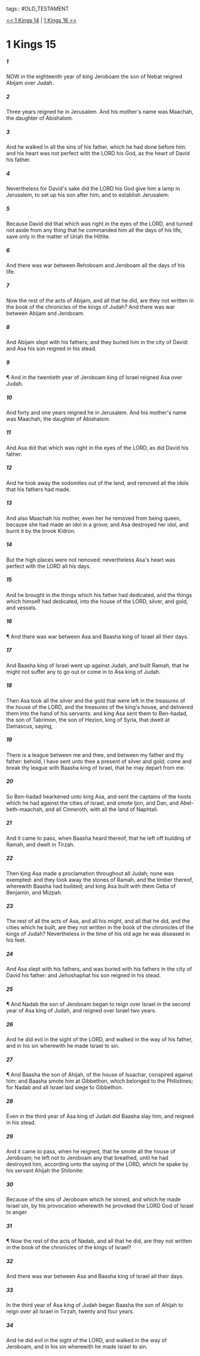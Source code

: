 tags:: #OLD_TESTAMENT

[<< 1 Kings 14](OLD_TESTAMENT/11_1_Kings/1_Kings_14.md) | [1 Kings 16 >>](OLD_TESTAMENT/11_1_Kings/1_Kings_16.md)

# 1 Kings 15

##### 1

NOW in the eighteenth year of king Jeroboam the son of Nebat reigned Abijam over Judah.

##### 2

Three years reigned he in Jerusalem. And his mother's name was Maachah, the daughter of Abishalom.

##### 3

And he walked in all the sins of his father, which he had done before him: and his heart was not perfect with the LORD his God, as the heart of David his father.

##### 4

Nevertheless for David's sake did the LORD his God give him a lamp in Jerusalem, to set up his son after him, and to establish Jerusalem:

##### 5

Because David did that which was right in the eyes of the LORD, and turned not aside from any thing that he commanded him all the days of his life, save only in the matter of Uriah the Hittite.

##### 6

And there was war between Rehoboam and Jeroboam all the days of his life.

##### 7

Now the rest of the acts of Abijam, and all that he did, are they not written in the book of the chronicles of the kings of Judah? And there was war between Abijam and Jeroboam.

##### 8

And Abijam slept with his fathers; and they buried him in the city of David: and Asa his son reigned in his stead.

##### 9

¶ And in the twentieth year of Jeroboam king of Israel reigned Asa over Judah.

##### 10

And forty and one years reigned he in Jerusalem. And his mother's name was Maachah, the daughter of Abishalom.

##### 11

And Asa did that which was right in the eyes of the LORD, as did David his father.

##### 12

And he took away the sodomites out of the land, and removed all the idols that his fathers had made.

##### 13

And also Maachah his mother, even her he removed from being queen, because she had made an idol in a grove; and Asa destroyed her idol, and burnt it by the brook Kidron.

##### 14

But the high places were not removed: nevertheless Asa's heart was perfect with the LORD all his days.

##### 15

And he brought in the things which his father had dedicated, and the things which himself had dedicated, into the house of the LORD, silver, and gold, and vessels.

##### 16

¶ And there was war between Asa and Baasha king of Israel all their days.

##### 17

And Baasha king of Israel went up against Judah, and built Ramah, that he might not suffer any to go out or come in to Asa king of Judah.

##### 18

Then Asa took all the silver and the gold that were left in the treasures of the house of the LORD, and the treasures of the king's house, and delivered them into the hand of his servants: and king Asa sent them to Ben-hadad, the son of Tabrimon, the son of Hezion, king of Syria, that dwelt at Damascus, saying,

##### 19

There is a league between me and thee, and between my father and thy father: behold, I have sent unto thee a present of silver and gold; come and break thy league with Baasha king of Israel, that he may depart from me.

##### 20

So Ben-hadad hearkened unto king Asa, and sent the captains of the hosts which he had against the cities of Israel, and smote Ijon, and Dan, and Abel-beth-maachah, and all Cinneroth, with all the land of Naphtali.

##### 21

And it came to pass, when Baasha heard thereof, that he left off building of Ramah, and dwelt in Tirzah.

##### 22

Then king Asa made a proclamation throughout all Judah; none was exempted: and they took away the stones of Ramah, and the timber thereof, wherewith Baasha had builded; and king Asa built with them Geba of Benjamin, and Mizpah.

##### 23

The rest of all the acts of Asa, and all his might, and all that he did, and the cities which he built, are they not written in the book of the chronicles of the kings of Judah? Nevertheless in the time of his old age he was diseased in his feet.

##### 24

And Asa slept with his fathers, and was buried with his fathers in the city of David his father: and Jehoshaphat his son reigned in his stead.

##### 25

¶ And Nadab the son of Jeroboam began to reign over Israel in the second year of Asa king of Judah, and reigned over Israel two years.

##### 26

And he did evil in the sight of the LORD, and walked in the way of his father, and in his sin wherewith he made Israel to sin.

##### 27

¶ And Baasha the son of Ahijah, of the house of Issachar, conspired against him; and Baasha smote him at Gibbethon, which belonged to the Philistines; for Nadab and all Israel laid siege to Gibbethon.

##### 28

Even in the third year of Asa king of Judah did Baasha slay him, and reigned in his stead.

##### 29

And it came to pass, when he reigned, that he smote all the house of Jeroboam; he left not to Jeroboam any that breathed, until he had destroyed him, according unto the saying of the LORD, which he spake by his servant Ahijah the Shilonite:

##### 30

Because of the sins of Jeroboam which he sinned, and which he made Israel sin, by his provocation wherewith he provoked the LORD God of Israel to anger.

##### 31

¶ Now the rest of the acts of Nadab, and all that he did, are they not written in the book of the chronicles of the kings of Israel?

##### 32

And there was war between Asa and Baasha king of Israel all their days.

##### 33

In the third year of Asa king of Judah began Baasha the son of Ahijah to reign over all Israel in Tirzah, twenty and four years.

##### 34

And he did evil in the sight of the LORD, and walked in the way of Jeroboam, and in his sin wherewith he made Israel to sin.
